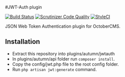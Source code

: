 #JWT-Auth plugin

[![Build Status](https://scrutinizer-ci.com/g/gpasztor87/oc-jwt-auth/badges/build.png?b=master)](https://scrutinizer-ci.com/g/gpasztor87/oc-jwt-auth/build-status/master)
[![Scrutinizer Code Quality](https://scrutinizer-ci.com/g/gpasztor87/oc-jwt-auth/badges/quality-score.png?b=master)](https://scrutinizer-ci.com/g/gpasztor87/oc-jwt-auth/?branch=master)
[![StyleCI](https://styleci.io/repos/53659527/shield)](https://styleci.io/repos/53659527)

JSON Web Token Authentication plugin for OctoberCMS.

## Installation

* Extract this repository into plugins/autumn/jwtauth
* In plugins/autumn/api folder run `composer install`.
* Copy the config/jwt.php file to the root config folder.
* Run `php artisan jwt:generate` command.